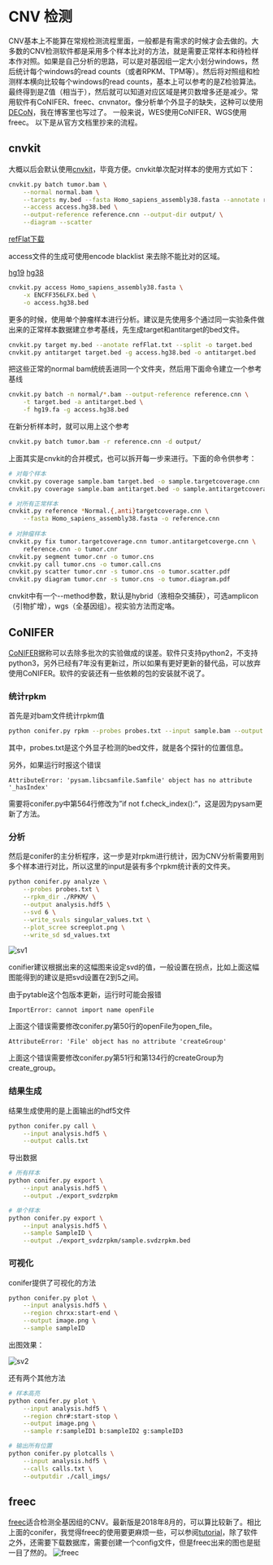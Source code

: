 # CNV 检测

CNV基本上不能算在常规检测流程里面，一般都是有需求的时候才会去做的。大多数的CNV检测软件都是采用多个样本比对的方法，就是需要正常样本和待检样本作对照。如果是自己分析的思路，可以是对基因组一定大小划分windows，然后统计每个windows的read counts（或者RPKM、TPM等）。然后将对照组和检测样本横向比较每个windows的read counts，基本上可以参考的是Z检验算法。最终得到是Z值（相当于），然后就可以知道对应区域是拷贝数增多还是减少。常用软件有CoNIFER、freec、cnvnator。像分析单个外显子的缺失，这种可以使用[DECoN](https://pzweuj.github.io/2019/05/21/DECoN.html)，我在博客里也写过了。
一般来说，WES使用CoNIFER、WGS使用freec。
以下是从官方文档里抄来的流程。

## cnvkit
大概以后会默认使用[cnvkit](https://cnvkit.readthedocs.io/en/stable/)，毕竟方便。cnvkit单次配对样本的使用方式如下：
```bash
cnvkit.py batch tumor.bam \
	--normal normal.bam \
	--targets my.bed --fasta Homo_sapiens_assembly38.fasta --annotate refFlat.txt \
	--access access.hg38.bed \
	--output-reference reference.cnn --output-dir output/ \
	--diagram --scatter
```

[refFlat下载](http://hgdownload.cse.ucsc.edu/goldenpath/hg38/database/refFlat.txt.gz)

access文件的生成可使用encode blacklist 来去除不能比对的区域。

[hg19](http://hgdownload.cse.ucsc.edu/goldenpath/hg19/encodeDCC/wgEncodeMapability/wgEncodeDukeMapabilityRegionsExcludable.bed.gz)         [hg38](https://www.encodeproject.org/files/ENCFF356LFX/@@download/ENCFF356LFX.bed.gz)

```bash
cnvkit.py access Homo_sapiens_assembly38.fasta \
	-x ENCFF356LFX.bed \
	-o access.hg38.bed
```

更多的时候，使用单个肿瘤样本进行分析。建议是先使用多个通过同一实验条件做出来的正常样本数据建立参考基线，先生成target和antitarget的bed文件。
```bash
cnvkit.py target my.bed --anotate refFlat.txt --split -o target.bed
cnvkit.py antitarget target.bed -g access.hg38.bed -o antitarget.bed
```

把这些正常的normal bam统统丢进同一个文件夹，然后用下面命令建立一个参考基线
```bash
cnvkit.py batch -n normal/*.bam --output-reference reference.cnn \
	-t target.bed -a antitarget.bed \
	-f hg19.fa -g access.hg38.bed
```

在新分析样本时，就可以用上这个参考
```bash
cnvkit.py batch tumor.bam -r reference.cnn -d output/
```

上面其实是cnvkit的合并模式，也可以拆开每一步来进行。下面的命令供参考：
```bash
# 对每个样本
cnvkit.py coverage sample.bam target.bed -o sample.targetcoverage.cnn
cnvkit.py coverage sample.bam antitarget.bed -o sample.antitargetcoverage.cnn

# 对所有正常样本
cnvkit.py reference *Normal.{,anti}targetcoverage.cnn \
	--fasta Homo_sapiens_assembly38.fasta -o reference.cnn
	
# 对肿瘤样本
cnvkit.py fix tumor.targetcoverage.cnn tumor.antitargetcoverge.cnn \
	reference.cnn -o tumor.cnr
cnvkit.py segment tumor.cnr -o tumor.cns
cnvkit.py call tumor.cns -o tumor.call.cns
cnvkit.py scatter tumor.cnr -s tumor.cns -o tumor.scatter.pdf
cnvkit.py diagram tumor.cnr -s tumor.cns -o tumor.diagram.pdf
```

cnvkit中有一个--method参数，默认是hybrid（液相杂交捕获），可选amplicon（引物扩增），wgs（全基因组）。视实验方法而定咯。

## CoNIFER
[CoNIFER](http://conifer.sourceforge.net/)据称可以去除多批次的实验做成的误差。软件只支持python2，不支持python3，另外已经有7年没有更新过，所以如果有更好更新的替代品，可以放弃使用CoNIFER。软件的安装还有一些依赖的包的安装就不说了。

### 统计rpkm
首先是对bam文件统计rpkm值
```bash
python conifer.py rpkm --probes probes.txt --input sample.bam --output sample.rpkm.txt
```
其中，probes.txt是这个外显子检测的bed文件，就是各个探针的位置信息。

另外，如果运行时报这个错误
```
AttributeError: 'pysam.libcsamfile.Samfile' object has no attribute '_hasIndex'
```
需要将conifer.py中第564行修改为”if not f.check_index():“，这是因为pysam更新了方法。

### 分析
然后是conifer的主分析程序，这一步是对rpkm进行统计，因为CNV分析需要用到多个样本进行对比，所以这里的input是装有多个rpkm统计表的文件夹。
```bash
python conifer.py analyze \
	--probes probes.txt \
	--rpkm_dir ./RPKM/ \
	--output analysis.hdf5 \
	--svd 6 \
	--write_svals singular_values.txt \
	--plot_scree screeplot.png \
	--write_sd sd_values.txt
```
![sv1](https://raw.githubusercontent.com/pzweuj/pzweuj.github.io/master/worstpractice/pictures/conifer.png)

conifier建议根据出来的这幅图来设定svd的值，一般设置在拐点，比如上面这幅图能得到的建议是把svd设置在2到5之间。


由于pytable这个包版本更新，运行时可能会报错
```
ImportError: cannot import name openFile
```
上面这个错误需要修改conifer.py第50行的openFile为open_file。

```
AttributeError: 'File' object has no attribute 'createGroup'
```
上面这个错误需要修改conifer.py第51行和第134行的createGroup为create_group。



### 结果生成
结果生成使用的是上面输出的hdf5文件
```bash
python conifer.py call \
	--input analysis.hdf5 \
	--output calls.txt
```

导出数据
```bash
# 所有样本
python conifer.py export \
	--input analysis.hdf5 \
	--output ./export_svdzrpkm

# 单个样本
python conifer.py export \
	--input analysis.hdf5 \
	--sample SampleID \
	--output ./export_svdzrpkm/sample.svdzrpkm.bed
```

### 可视化
conifer提供了可视化的方法
```bash
python conifer.py plot \
	--input analysis.hdf5 \
	--region chrxx:start-end \
	--output image.png \
	--sample sampleID
```
出图效果：

![sv2](https://raw.githubusercontent.com/pzweuj/pzweuj.github.io/master/worstpractice/pictures/chr16_21426277_21747711_NA18517.png)


还有两个其他方法
```bash
# 样本高亮
python conifer.py plot \
	--input analysis.hdf5 \
	--region chr#:start-stop \
	--output image.png \
	--sample r:sampleID1 b:sampleID2 g:sampleID3

# 输出所有位置
python conifer.py plotcalls \
	--input analysis.hdf5 \
	--calls calls.txt \
	--outputdir ./call_imgs/
```

## freec
[freec](http://boevalab.com/FREEC/)适合检测全基因组的CNV。最新版是2018年8月的，可以算比较新了。相比上面的conifer，我觉得freec的使用要更麻烦一些，可以参阅[tutorial](http://boevalab.com/FREEC/tutorial.html)，除了软件之外，还需要下载数据库，需要创建一个config文件，但是freec出来的图也是挺一目了然的。
![freec](http://boevalab.com/FREEC/images/xxx.png)
